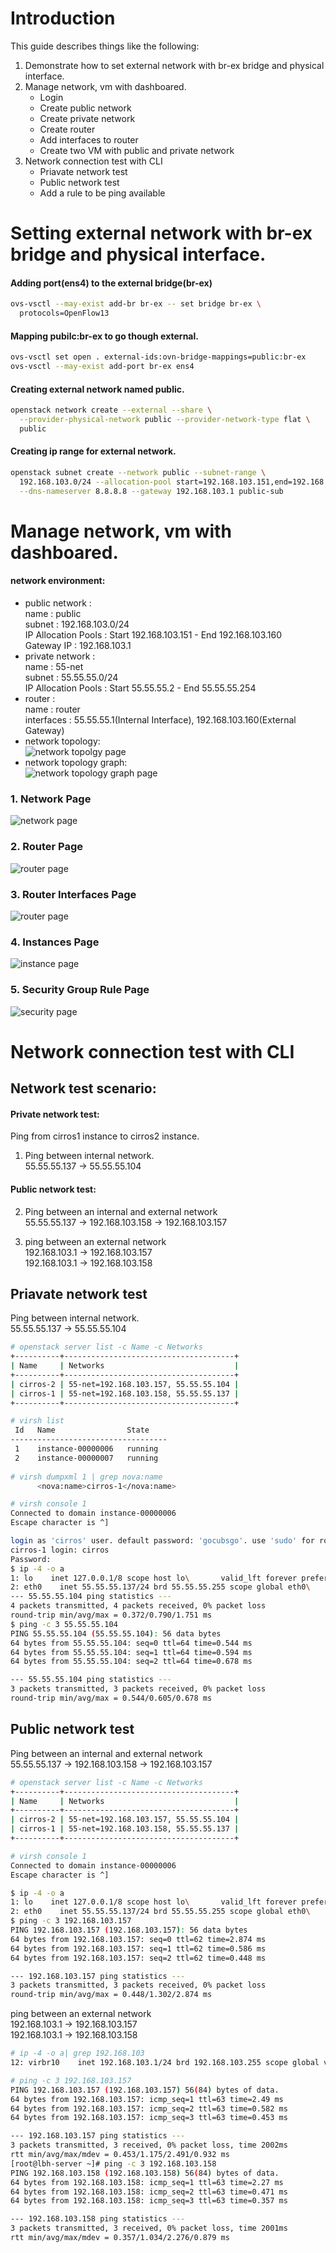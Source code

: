 # Introduction
This guide describes things like the following:   
1. Demonstrate how to set external network with br-ex bridge and physical interface.          
2. Manage network, vm with dashboared.     
   - Login
   - Create public network
   - Create private network
   - Create router
   - Add interfaces to router
   - Create two VM with public and private network
3. Network connection test with CLI   
   - Priavate network test
   - Public network test
   - Add a rule to be ping available

# Setting external network with br-ex bridge and physical interface.
#### Adding port(ens4) to the external bridge(br-ex)
```sh
ovs-vsctl --may-exist add-br br-ex -- set bridge br-ex \
  protocols=OpenFlow13
```

#### Mapping pubilc:br-ex to go though external.
```sh
ovs-vsctl set open . external-ids:ovn-bridge-mappings=public:br-ex
ovs-vsctl --may-exist add-port br-ex ens4
```
#### Creating external network named public.
```sh
openstack network create --external --share \
  --provider-physical-network public --provider-network-type flat \
  public
```
#### Creating ip range for external network.
```sh
openstack subnet create --network public --subnet-range \
  192.168.103.0/24 --allocation-pool start=192.168.103.151,end=192.168.103.160 \
  --dns-nameserver 8.8.8.8 --gateway 192.168.103.1 public-sub
```  

# Manage network, vm with dashboared.
#### network environment:   
  - public network :    
    name : public   
    subnet : 192.168.103.0/24   
    IP Allocation Pools : Start 192.168.103.151 - End 192.168.103.160   
    Gateway IP : 192.168.103.1   
  - private network :    
    name : 55-net   
    subnet : 55.55.55.0/24   
    IP Allocation Pools : Start 55.55.55.2 - End 55.55.55.254   
  - router :   
    name : router   
    interfaces : 55.55.55.1(Internal Interface), 192.168.103.160(External Gateway) 
  - network topology:   
 ![network topolgy page](./images/2.topology.png)   
  - network topology graph:   
 ![network topology graph page](./images/2.topology-graph.png)  


### 1. Network Page   
![network page](./images/2.networks.png)


### 2. Router Page   
![router page](./images/2.routers.png)

### 3. Router Interfaces Page   
![router page](./images/2.ineterfaces.png)

### 4. Instances Page   
![instance page](./images/2.instances.png)

### 5. Security Group Rule Page   
![security page](./images/2.security.png)


# Network connection test with CLI 
## Network test scenario:
#### Private network test:   
Ping from cirros1 instance to cirros2 instance.   
1. Ping between internal network.   
55.55.55.137 -> 55.55.55.104

#### Public network test:   
2. Ping between an internal and external network   
55.55.55.137 -> 192.168.103.158 -> 192.168.103.157   

3. ping between an external network   
192.168.103.1 -> 192.168.103.157   
192.168.103.1 -> 192.168.103.158   



## Priavate network test

Ping between internal network.   
55.55.55.137 -> 55.55.55.104   
```sh
# openstack server list -c Name -c Networks
+----------+--------------------------------------+
| Name     | Networks                             |
+----------+--------------------------------------+
| cirros-2 | 55-net=192.168.103.157, 55.55.55.104 |
| cirros-1 | 55-net=192.168.103.158, 55.55.55.137 |
+----------+--------------------------------------+

# virsh list
 Id   Name                State
-----------------------------------
 1    instance-00000006   running
 2    instance-00000007   running
 
# virsh dumpxml 1 | grep nova:name
      <nova:name>cirros-1</nova:name>

# virsh console 1
Connected to domain instance-00000006
Escape character is ^]

login as 'cirros' user. default password: 'gocubsgo'. use 'sudo' for root.
cirros-1 login: cirros
Password: 
$ ip -4 -o a
1: lo    inet 127.0.0.1/8 scope host lo\       valid_lft forever preferred_lft forever
2: eth0    inet 55.55.55.137/24 brd 55.55.55.255 scope global eth0\       valid_lft forever preferred_lft forever
--- 55.55.55.104 ping statistics ---
4 packets transmitted, 4 packets received, 0% packet loss
round-trip min/avg/max = 0.372/0.790/1.751 ms
$ ping -c 3 55.55.55.104
PING 55.55.55.104 (55.55.55.104): 56 data bytes
64 bytes from 55.55.55.104: seq=0 ttl=64 time=0.544 ms
64 bytes from 55.55.55.104: seq=1 ttl=64 time=0.594 ms
64 bytes from 55.55.55.104: seq=2 ttl=64 time=0.678 ms

--- 55.55.55.104 ping statistics ---
3 packets transmitted, 3 packets received, 0% packet loss
round-trip min/avg/max = 0.544/0.605/0.678 ms

```

## Public network test

Ping between an internal and external network   
55.55.55.137 -> 192.168.103.158 -> 192.168.103.157   

```sh
# openstack server list -c Name -c Networks
+----------+--------------------------------------+
| Name     | Networks                             |
+----------+--------------------------------------+
| cirros-2 | 55-net=192.168.103.157, 55.55.55.104 |
| cirros-1 | 55-net=192.168.103.158, 55.55.55.137 |
+----------+--------------------------------------+

# virsh console 1
Connected to domain instance-00000006
Escape character is ^]

$ ip -4 -o a
1: lo    inet 127.0.0.1/8 scope host lo\       valid_lft forever preferred_lft forever
2: eth0    inet 55.55.55.137/24 brd 55.55.55.255 scope global eth0\       valid_lft forever preferred_lft forever
$ ping -c 3 192.168.103.157
PING 192.168.103.157 (192.168.103.157): 56 data bytes
64 bytes from 192.168.103.157: seq=0 ttl=62 time=2.874 ms
64 bytes from 192.168.103.157: seq=1 ttl=62 time=0.586 ms
64 bytes from 192.168.103.157: seq=2 ttl=62 time=0.448 ms

--- 192.168.103.157 ping statistics ---
3 packets transmitted, 3 packets received, 0% packet loss
round-trip min/avg/max = 0.448/1.302/2.874 ms

```

ping between an external network   
192.168.103.1 -> 192.168.103.157   
192.168.103.1 -> 192.168.103.158   

```sh
# ip -4 -o a| grep 192.168.103
12: virbr10    inet 192.168.103.1/24 brd 192.168.103.255 scope global virbr10\       valid_lft forever preferred_lft forever

# ping -c 3 192.168.103.157
PING 192.168.103.157 (192.168.103.157) 56(84) bytes of data.
64 bytes from 192.168.103.157: icmp_seq=1 ttl=63 time=2.49 ms
64 bytes from 192.168.103.157: icmp_seq=2 ttl=63 time=0.582 ms
64 bytes from 192.168.103.157: icmp_seq=3 ttl=63 time=0.453 ms

--- 192.168.103.157 ping statistics ---
3 packets transmitted, 3 received, 0% packet loss, time 2002ms
rtt min/avg/max/mdev = 0.453/1.175/2.491/0.932 ms
[root@lbh-server ~]# ping -c 3 192.168.103.158
PING 192.168.103.158 (192.168.103.158) 56(84) bytes of data.
64 bytes from 192.168.103.158: icmp_seq=1 ttl=63 time=2.27 ms
64 bytes from 192.168.103.158: icmp_seq=2 ttl=63 time=0.471 ms
64 bytes from 192.168.103.158: icmp_seq=3 ttl=63 time=0.357 ms

--- 192.168.103.158 ping statistics ---
3 packets transmitted, 3 received, 0% packet loss, time 2001ms
rtt min/avg/max/mdev = 0.357/1.034/2.276/0.879 ms
```




